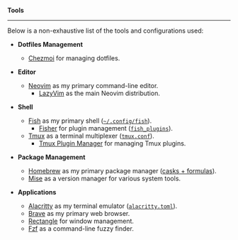 **Tools**

---

Below is a non-exhaustive list of the tools and configurations used:

- **Dotfiles Management**

  - [Chezmoi](https://www.chezmoi.io) for managing dotfiles.

- **Editor**

  - [Neovim](https://neovim.io) as my primary command-line editor.
    - [LazyVim](https://www.lazyvim.org/) as the main Neovim distribution.

- **Shell**

  - [Fish](https://fishshell.com) as my primary shell ([`~/.config/fish`](https://github.com/shmileee/dotfiles/tree/master/config/private_dot_config/private_fish)).
    - [Fisher](https://github.com/jorgebucaran/fisher) for plugin management
      ([`fish_plugins`](https://github.com/shmileee/dotfiles/blob/master/config/private_dot_config/private_fish/private_fish_plugins)).
  - [Tmux](https://github.com/tmux/tmux) as a terminal multiplexer ([`tmux.conf`](https://github.com/shmileee/dotfiles/blob/master/config/private_dot_config/private_tmux/tmux.conf)).
    - [Tmux Plugin Manager](https://github.com/tmux-plugins/tpm) for managing Tmux plugins.

- **Package Management**

  - [Homebrew](https://brew.sh) as my primary package manager ([casks + formulas](https://github.com/shmileee/dotfiles/blob/master/scripts/common/ansible/config.yaml#L10)).
  - [Mise](https://blog.oponomarov.com/posts/mise-faster-smarter-tool-versioning) as a version manager for various system tools.

- **Applications**
  - [Alacritty](https://alacritty.org) as my terminal emulator
    ([`alacritty.toml`](https://github.com/shmileee/dotfiles/blob/master/config/private_dot_config/private_alacritty/alacritty.toml.tmpl)).
  - [Brave](https://brave.com) as my primary web browser.
  - [Rectangle](https://rectangleapp.com) for window management.
  - [Fzf](https://github.com/junegunn/fzf) as a command-line fuzzy finder.

